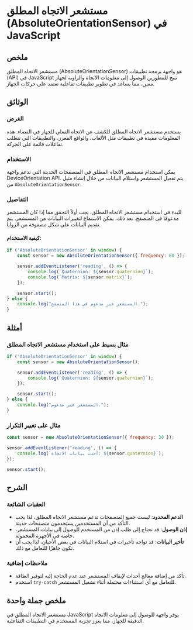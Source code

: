 <!--
Meta Description: # مستشعر الاتجاه المطلق (AbsoluteOrientationSensor) في JavaScript ## ملخص مستشعر الاتجاه المطلق (AbsoluteOrientationSensor) هو واجهة برمجة تطبيقات (AP...
Meta Keywords: sensor, الاتجاه, مستشعر, المطلق, absoluteorientationsensor
-->

# مستشعر الاتجاه المطلق (AbsoluteOrientationSensor) في JavaScript

## ملخص
مستشعر الاتجاه المطلق (AbsoluteOrientationSensor) هو واجهة برمجة تطبيقات (API) في JavaScript تتيح للمطورين الوصول إلى معلومات الاتجاه والزاوية لجهاز معين، مما يساعد في تطوير تطبيقات تفاعلية تعتمد على حركات الجهاز.

## الوثائق
### الغرض
يستخدم مستشعر الاتجاه المطلق للكشف عن الاتجاه الفعلي للجهاز في الفضاء. هذه المعلومات مفيدة في تطبيقات مثل الألعاب، والواقع المعزز، والتطبيقات التي تتطلب تفاعلات قائمة على الحركة.

### الاستخدام
يمكن استخدام مستشعر الاتجاه المطلق في المتصفحات الحديثة التي تدعم واجهة DeviceOrientation API. يتم تفعيل المستشعر واستلام البيانات من خلال إنشاء مثيل من `AbsoluteOrientationSensor`.

### التفاصيل
للبدء في استخدام مستشعر الاتجاه المطلق، يجب أولاً التحقق مما إذا كان المستشعر مدعومًا في المتصفح. بعد ذلك، يمكن الاستماع لتغييرات البيانات من المستشعر. يتم تقديم البيانات على شكل مصفوفة من الزوايا.

#### كيفية الاستخدام:
```javascript
if ('AbsoluteOrientationSensor' in window) {
    const sensor = new AbsoluteOrientationSensor({ frequency: 60 });

    sensor.addEventListener('reading', () => {
        console.log(`Quaternion: ${sensor.quaternion}`);
        console.log(`Matrix: ${sensor.matrix}`);
    });

    sensor.start();
} else {
    console.log("المستشعر غير مدعوم في هذا المتصفح.");
}
```

## أمثلة
### مثال بسيط على استخدام مستشعر الاتجاه المطلق
```javascript
if ('AbsoluteOrientationSensor' in window) {
    const sensor = new AbsoluteOrientationSensor();

    sensor.addEventListener('reading', () => {
        console.log(`Quaternion: ${sensor.quaternion}`);
    });

    sensor.start();
} else {
    console.log("المستشعر غير مدعوم.");
}
```

### مثال على تغيير التكرار
```javascript
const sensor = new AbsoluteOrientationSensor({ frequency: 30 });

sensor.addEventListener('reading', () => {
    console.log(`أحدث بيانات الاتجاه: ${sensor.quaternion}`);
});

sensor.start();
```

## الشرح
### العقبات الشائعة
- **الدعم المحدود**: ليست جميع المتصفحات تدعم مستشعر الاتجاه المطلق، لذا يجب التأكد من أن المستخدمين يستخدمون متصفحات حديثة.
- **إذن الوصول**: قد تحتاج إلى طلب إذن من المستخدم للوصول إلى بيانات المستشعر، خاصة في الأجهزة المحمولة.
- **تأخير البيانات**: قد تواجه تأخيرات في استلام البيانات في بعض الأحيان، لذا يجب أن تكون جاهزًا للتعامل مع ذلك.

### ملاحظات إضافية
- تأكد من إضافة معالج أحداث لإيقاف المستشعر عند عدم الحاجة إليه لتوفير الطاقة.
- استخدم `try-catch` للتعامل مع أي استثناءات محتملة أثناء تشغيل المستشعر.

## ملخص جملة واحدة
مستشعر الاتجاه المطلق في JavaScript يوفر واجهة للوصول إلى معلومات الاتجاه الدقيقة للجهاز، مما يعزز تجربة المستخدم في التطبيقات التفاعلية.